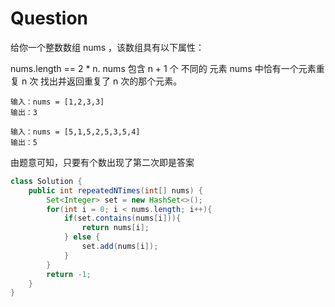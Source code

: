 # Question

给你一个整数数组 nums ，该数组具有以下属性：

nums.length == 2 * n.
nums 包含 n + 1 个 不同的 元素
nums 中恰有一个元素重复 n 次
找出并返回重复了 n 次的那个元素。

```
输入：nums = [1,2,3,3]
输出：3

输入：nums = [5,1,5,2,5,3,5,4]
输出：5
```

由题意可知，只要有个数出现了第二次即是答案

```java
class Solution {
    public int repeatedNTimes(int[] nums) {
        Set<Integer> set = new HashSet<>();
        for(int i = 0; i < nums.length; i++){
            if(set.contains(nums[i])){
                return nums[i];
            } else {
                set.add(nums[i]);
            }
        }
        return -1;
    }
}
```

